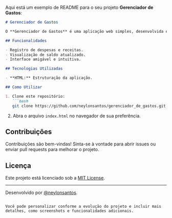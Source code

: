 Aqui está um exemplo de README para o seu projeto **Gerenciador de Gastos**:

```markdown
# Gerenciador de Gastos

O **Gerenciador de Gastos** é uma aplicação web simples, desenvolvida em HTML, com o objetivo de ajudar os usuários a organizarem e monitorarem suas finanças de forma prática e eficiente.

## Funcionalidades

- Registro de despesas e receitas.
- Visualização de saldo atualizado.
- Interface amigável e intuitiva.

## Tecnologias Utilizadas

- **HTML:** Estruturação da aplicação.

## Como Utilizar

1. Clone este repositório:
   ```bash
   git clone https://github.com/neylonsantos/gerenciador_de_gastos.git
   ```
2. Abra o arquivo `index.html` no navegador de sua preferência.

## Contribuições

Contribuições são bem-vindas! Sinta-se à vontade para abrir issues ou enviar pull requests para melhorar o projeto.

## Licença

Este projeto está licenciado sob a [MIT License](LICENSE).

---

Desenvolvido por [@neylonsantos](https://github.com/neylonsantos).
```

Você pode personalizar conforme a evolução do projeto e incluir mais detalhes, como screenshots e funcionalidades adicionais.
